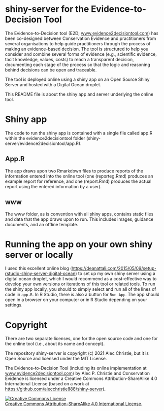 # shiny-server for the Evidence-to-Decision Tool

The Evidence-to-Decision tool (E2D; www.evidence2decisiontool.com) has been co-designed between Conservation Evidence and practitioners from several organisations to help guide practitioners through the process of making an evidence-based decision. The tool is structured to help you consider and combine several forms of evidence (e.g., scientific evidence, tacit knowledge, values, costs) to reach a transparent decision, documenting each stage of the process so that the logic and reasoning behind decisions can be open and traceable.

The tool is deployed online using a shiny app on an Open Source Shiny Server and hosted with a Digital Ocean droplet. 

This README file is about the shiny app and server underlying the online tool.

# Shiny app
The code to run the shiny app is contained with a single file called app.R within the evidence2decisiontool folder (shiny-server/evidence2decisiontool/app.R). 

## App.R
The app draws upon two Rmarkdown files to produce reports of the information entered into the online tool (one (reporteg.Rmd) produces an example report for reference, and one (report.Rmd) produces the actual report using the entered information by a user). 

## www
The www folder, as is convention with all shiny apps, contains static files and data that the app draws upon to run. This includes images, guidance documents, and an offline template. 

# Running the app on your own shiny server or locally
I used this excellent online blog (https://deanattali.com/2015/05/09/setup-rstudio-shiny-server-digital-ocean) to set up my own shiny server using a digital ocean droplet, which I would recommend as a cost-effective way to develop your own versions or iterations of this tool or related tools.
To run the shiny app locally, you should to simply select and run all of the lines of code in `app.R`. In R Studio, there is also a button for `Run App`. The app should open in a browser on your computer or in R Studio depending on your settings.

# Copyright
There are two separate licenses, one for the open source code and one for the online tool (i.e., about its name and concept).

The repository shiny-server is copyright (c) 2021 Alec Christie, but it is Open Source and licensed under the MIT License.

The Evidence-to-Decision Tool (including its online implementation at www.evidence2decisiontool.com) by Alec P. Christie and Conservation Evidence is licensed under a Creative Commons Attribution-ShareAlike 4.0 International License (based on a work at https://github.com/alecchristie888/shiny-server). 

<a rel="license" href="http://creativecommons.org/licenses/by-sa/4.0/"><img alt="Creative Commons License" style="border-width:0" src="https://i.creativecommons.org/l/by-sa/4.0/88x31.png" /></a><br /><a rel="license" href="http://creativecommons.org/licenses/by-sa/4.0/">Creative Commons Attribution-ShareAlike 4.0 International License</a>.
